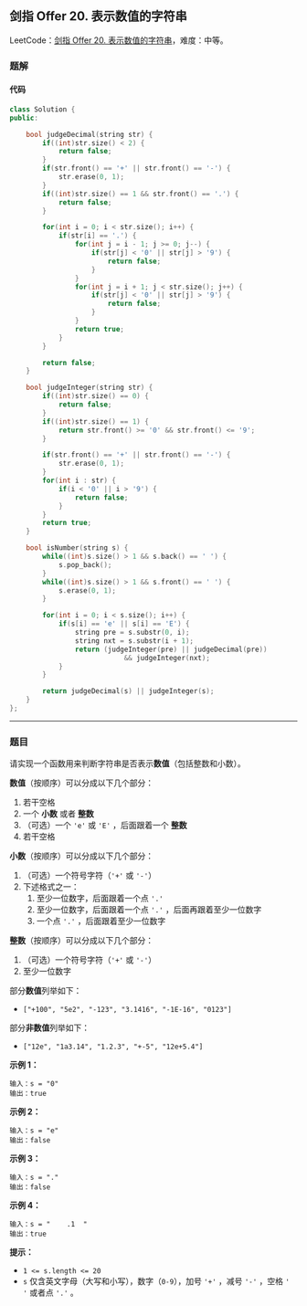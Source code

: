 ## 剑指 Offer 20. 表示数值的字符串

LeetCode：[剑指 Offer 20. 表示数值的字符串](https://leetcode.cn/problems/biao-shi-shu-zhi-de-zi-fu-chuan-lcof/)，难度：中等。

### 题解

#### 代码

```c++
class Solution {
public:

    bool judgeDecimal(string str) {
        if((int)str.size() < 2) {
            return false;
        }
        if(str.front() == '+' || str.front() == '-') {
            str.erase(0, 1);
        }
        if((int)str.size() == 1 && str.front() == '.') {
            return false;
        }

        for(int i = 0; i < str.size(); i++) {
            if(str[i] == '.') {
                for(int j = i - 1; j >= 0; j--) {
                    if(str[j] < '0' || str[j] > '9') {
                        return false;
                    }
                }
                for(int j = i + 1; j < str.size(); j++) {
                    if(str[j] < '0' || str[j] > '9') {
                        return false;
                    }
                }
                return true;
            }
        }

        return false;
    }

    bool judgeInteger(string str) {
        if((int)str.size() == 0) {
            return false;
        }
        if((int)str.size() == 1) {
            return str.front() >= '0' && str.front() <= '9';
        }

        if(str.front() == '+' || str.front() == '-') {
            str.erase(0, 1);
        }
        for(int i : str) {
            if(i < '0' || i > '9') {
                return false;
            }
        }
        return true;
    }

    bool isNumber(string s) {
        while((int)s.size() > 1 && s.back() == ' ') {
            s.pop_back();
        }
        while((int)s.size() > 1 && s.front() == ' ') {
            s.erase(0, 1);
        }

        for(int i = 0; i < s.size(); i++) {
            if(s[i] == 'e' || s[i] == 'E') {
                string pre = s.substr(0, i);
                string nxt = s.substr(i + 1);
                return (judgeInteger(pre) || judgeDecimal(pre)) 
                            && judgeInteger(nxt);
            }
        }

        return judgeDecimal(s) || judgeInteger(s);
    }
};
```



---



### 题目

请实现一个函数用来判断字符串是否表示**数值**（包括整数和小数）。

**数值**（按顺序）可以分成以下几个部分：

1. 若干空格
2. 一个 **小数** 或者 **整数**
3. （可选）一个 `'e'` 或 `'E'` ，后面跟着一个 **整数**
4. 若干空格

**小数**（按顺序）可以分成以下几个部分：

1. （可选）一个符号字符（`'+'` 或 `'-'`）
2. 下述格式之一：
   1. 至少一位数字，后面跟着一个点 `'.'`
   2. 至少一位数字，后面跟着一个点 `'.'` ，后面再跟着至少一位数字
   3. 一个点 `'.'` ，后面跟着至少一位数字

**整数**（按顺序）可以分成以下几个部分：

1. （可选）一个符号字符（`'+'` 或 `'-'`）
2. 至少一位数字

部分**数值**列举如下：

- `["+100", "5e2", "-123", "3.1416", "-1E-16", "0123"]`

部分**非数值**列举如下：

- `["12e", "1a3.14", "1.2.3", "+-5", "12e+5.4"]`

 

**示例 1：**

```
输入：s = "0"
输出：true
```

**示例 2：**

```
输入：s = "e"
输出：false
```

**示例 3：**

```
输入：s = "."
输出：false
```

**示例 4：**

```
输入：s = "    .1  "
输出：true
```

 

**提示：**

- `1 <= s.length <= 20`
- `s` 仅含英文字母（大写和小写），数字（`0-9`），加号 `'+'` ，减号 `'-'` ，空格 `' '` 或者点 `'.'` 。


